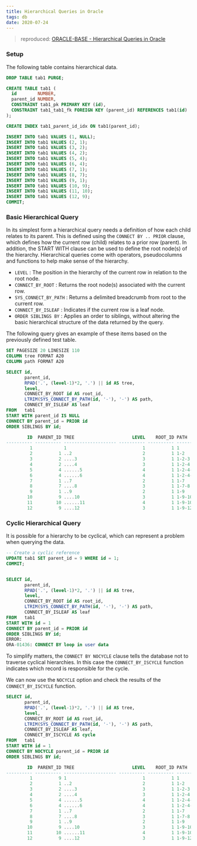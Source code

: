 ```yaml
---
title: Hierarchical Queries in Oracle
tags: db
date: 2020-07-24
---
```


> reproduced: [ORACLE-BASE - Hierarchical Queries in Oracle](https://oracle-base.com/articles/misc/hierarchical-queries)

### Setup

The following table contains hierarchical data.

```sql
DROP TABLE tab1 PURGE;

CREATE TABLE tab1 (
  id        NUMBER,
  parent_id NUMBER,
  CONSTRAINT tab1_pk PRIMARY KEY (id),
  CONSTRAINT tab1_tab1_fk FOREIGN KEY (parent_id) REFERENCES tab1(id)
);

CREATE INDEX tab1_parent_id_idx ON tab1(parent_id);

INSERT INTO tab1 VALUES (1, NULL);
INSERT INTO tab1 VALUES (2, 1);
INSERT INTO tab1 VALUES (3, 2);
INSERT INTO tab1 VALUES (4, 2);
INSERT INTO tab1 VALUES (5, 4);
INSERT INTO tab1 VALUES (6, 4);
INSERT INTO tab1 VALUES (7, 1);
INSERT INTO tab1 VALUES (8, 7);
INSERT INTO tab1 VALUES (9, 1);
INSERT INTO tab1 VALUES (10, 9);
INSERT INTO tab1 VALUES (11, 10);
INSERT INTO tab1 VALUES (12, 9);
COMMIT;
```

### Basic Hierarchical Query

In its simplest form a hierarchical query needs a definition of how each child relates to its parent. This is defined using the `CONNECT BY .. PRIOR` clause, which defines how the current row (child) relates to a prior row (parent). In addition, the START WITH clause can be used to define the root node(s) of the hierarchy. Hierarchical queries come with operators, pseudocolumns and functions to help make sense of the hierarchy.

-   `LEVEL` : The position in the hierarchy of the current row in relation to the root node.
-   `CONNECT_BY_ROOT` : Returns the root node(s) associated with the current row.
-   `SYS_CONNECT_BY_PATH` : Returns a delimited breadcrumb from root to the current row.
-   `CONNECT_BY_ISLEAF` : Indicates if the current row is a leaf node.
-   `ORDER SIBLINGS BY` : Applies an order to siblings, without altering the basic hierarchical structure of the data returned by the query.

The following query gives an example of these items based on the previously defined test table.

```sql
SET PAGESIZE 20 LINESIZE 110
COLUMN tree FORMAT A20
COLUMN path FORMAT A20

SELECT id,
       parent_id,
       RPAD('.', (level-1)*2, '.') || id AS tree,
       level,
       CONNECT_BY_ROOT id AS root_id,
       LTRIM(SYS_CONNECT_BY_PATH(id, '-'), '-') AS path,
       CONNECT_BY_ISLEAF AS leaf
FROM   tab1
START WITH parent_id IS NULL
CONNECT BY parent_id = PRIOR id
ORDER SIBLINGS BY id;

        ID  PARENT_ID TREE                      LEVEL    ROOT_ID PATH                       LEAF
---------- ---------- -------------------- ---------- ---------- -------------------- ----------
         1            1                             1          1 1                             0
         2          1 ..2                           2          1 1-2                           0
         3          2 ....3                         3          1 1-2-3                         1
         4          2 ....4                         3          1 1-2-4                         0
         5          4 ......5                       4          1 1-2-4-5                       1
         6          4 ......6                       4          1 1-2-4-6                       1
         7          1 ..7                           2          1 1-7                           0
         8          7 ....8                         3          1 1-7-8                         1
         9          1 ..9                           2          1 1-9                           0
        10          9 ....10                        3          1 1-9-10                        0
        11         10 ......11                      4          1 1-9-10-11                     1
        12          9 ....12                        3          1 1-9-12                        1
```

### Cyclic Hierarchical Query

It is possible for a hierarchy to be cyclical, which can represent a problem when querying the data.

```sql
-- Create a cyclic reference
UPDATE tab1 SET parent_id = 9 WHERE id = 1;
COMMIT;


SELECT id,
       parent_id,
       RPAD('.', (level-1)*2, '.') || id AS tree,
       level,
       CONNECT_BY_ROOT id AS root_id,
       LTRIM(SYS_CONNECT_BY_PATH(id, '-'), '-') AS path,
       CONNECT_BY_ISLEAF AS leaf
FROM   tab1
START WITH id = 1
CONNECT BY parent_id = PRIOR id
ORDER SIBLINGS BY id;
ERROR:
ORA-01436: CONNECT BY loop in user data
```

To simplify matters, the `CONNECT BY NOCYCLE` clause tells the database not to traverse cyclical hierarchies. In this case the `CONNECT_BY_ISCYCLE` function indicates which record is responsible for the cycle.

We can now use the `NOCYCLE` option and check the results of the `CONNECT_BY_ISCYCLE` function.

```sql
SELECT id,
       parent_id,
       RPAD('.', (level-1)*2, '.') || id AS tree,
       level,
       CONNECT_BY_ROOT id AS root_id,
       LTRIM(SYS_CONNECT_BY_PATH(id, '-'), '-') AS path,
       CONNECT_BY_ISLEAF AS leaf,
       CONNECT_BY_ISCYCLE AS cycle
FROM   tab1
START WITH id = 1
CONNECT BY NOCYCLE parent_id = PRIOR id
ORDER SIBLINGS BY id;

        ID  PARENT_ID TREE                      LEVEL    ROOT_ID PATH                       LEAF      CYCLE
---------- ---------- -------------------- ---------- ---------- -------------------- ---------- ----------
         1          9 1                             1          1 1                             0          0
         2          1 ..2                           2          1 1-2                           0          0
         3          2 ....3                         3          1 1-2-3                         1          0
         4          2 ....4                         3          1 1-2-4                         0          0
         5          4 ......5                       4          1 1-2-4-5                       1          0
         6          4 ......6                       4          1 1-2-4-6                       1          0
         7          1 ..7                           2          1 1-7                           0          0
         8          7 ....8                         3          1 1-7-8                         1          0
         9          1 ..9                           2          1 1-9                           0          1
        10          9 ....10                        3          1 1-9-10                        0          0
        11         10 ......11                      4          1 1-9-10-11                     1          0
        12          9 ....12                        3          1 1-9-12                        1          0
```
